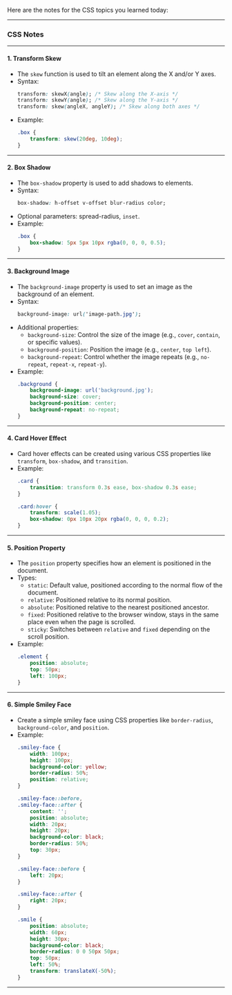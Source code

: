 Here are the notes for the CSS topics you learned today:

---

### **CSS Notes**

---

#### **1. Transform Skew**
   - The `skew` function is used to tilt an element along the X and/or Y axes.
   - Syntax:
     ```css
     transform: skewX(angle); /* Skew along the X-axis */
     transform: skewY(angle); /* Skew along the Y-axis */
     transform: skew(angleX, angleY); /* Skew along both axes */
     ```
   - Example:
     ```css
     .box {
         transform: skew(20deg, 10deg);
     }
     ```

---

#### **2. Box Shadow**
   - The `box-shadow` property is used to add shadows to elements.
   - Syntax:
     ```css
     box-shadow: h-offset v-offset blur-radius color;
     ```
   - Optional parameters: spread-radius, `inset`.
   - Example:
     ```css
     .box {
         box-shadow: 5px 5px 10px rgba(0, 0, 0, 0.5);
     }
     ```

---

#### **3. Background Image**
   - The `background-image` property is used to set an image as the background of an element.
   - Syntax:
     ```css
     background-image: url('image-path.jpg');
     ```
   - Additional properties:
     - `background-size`: Control the size of the image (e.g., `cover`, `contain`, or specific values).
     - `background-position`: Position the image (e.g., `center`, `top left`).
     - `background-repeat`: Control whether the image repeats (e.g., `no-repeat`, `repeat-x`, `repeat-y`).
   - Example:
     ```css
     .background {
         background-image: url('background.jpg');
         background-size: cover;
         background-position: center;
         background-repeat: no-repeat;
     }
     ```

---

#### **4. Card Hover Effect**
   - Card hover effects can be created using various CSS properties like `transform`, `box-shadow`, and `transition`.
   - Example:
     ```css
     .card {
         transition: transform 0.3s ease, box-shadow 0.3s ease;
     }

     .card:hover {
         transform: scale(1.05);
         box-shadow: 0px 10px 20px rgba(0, 0, 0, 0.2);
     }
     ```

---

#### **5. Position Property**
   - The `position` property specifies how an element is positioned in the document.
   - Types:
     - `static`: Default value, positioned according to the normal flow of the document.
     - `relative`: Positioned relative to its normal position.
     - `absolute`: Positioned relative to the nearest positioned ancestor.
     - `fixed`: Positioned relative to the browser window, stays in the same place even when the page is scrolled.
     - `sticky`: Switches between `relative` and `fixed` depending on the scroll position.
   - Example:
     ```css
     .element {
         position: absolute;
         top: 50px;
         left: 100px;
     }
     ```

---

#### **6. Simple Smiley Face**
   - Create a simple smiley face using CSS properties like `border-radius`, `background-color`, and `position`.
   - Example:
     ```css
     .smiley-face {
         width: 100px;
         height: 100px;
         background-color: yellow;
         border-radius: 50%;
         position: relative;
     }

     .smiley-face::before,
     .smiley-face::after {
         content: '';
         position: absolute;
         width: 20px;
         height: 20px;
         background-color: black;
         border-radius: 50%;
         top: 30px;
     }

     .smiley-face::before {
         left: 20px;
     }

     .smiley-face::after {
         right: 20px;
     }

     .smile {
         position: absolute;
         width: 60px;
         height: 30px;
         background-color: black;
         border-radius: 0 0 50px 50px;
         top: 50px;
         left: 50%;
         transform: translateX(-50%);
     }
     ```

---

